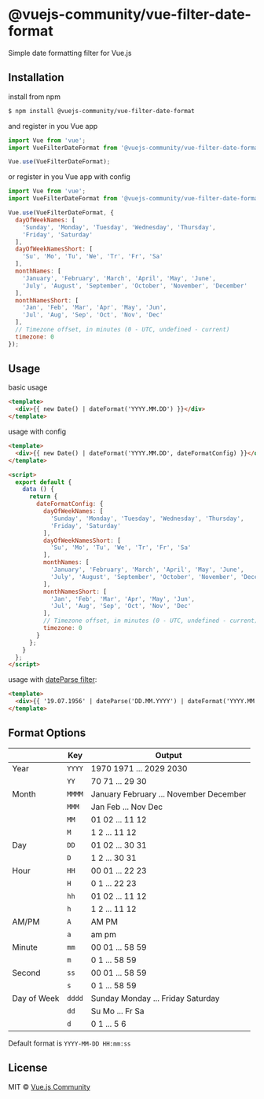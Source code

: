 # @vuejs-community/vue-filter-date-format
Simple date formatting filter for Vue.js

## Installation

install from npm
```bash
$ npm install @vuejs-community/vue-filter-date-format
```
and register in you Vue app
```js
import Vue from 'vue';
import VueFilterDateFormat from '@vuejs-community/vue-filter-date-format';

Vue.use(VueFilterDateFormat);
```

or register in you Vue app with config
```js
import Vue from 'vue';
import VueFilterDateFormat from '@vuejs-community/vue-filter-date-format';

Vue.use(VueFilterDateFormat, {
  dayOfWeekNames: [
    'Sunday', 'Monday', 'Tuesday', 'Wednesday', 'Thursday',
    'Friday', 'Saturday'
  ],
  dayOfWeekNamesShort: [
    'Su', 'Mo', 'Tu', 'We', 'Tr', 'Fr', 'Sa'
  ],
  monthNames: [
    'January', 'February', 'March', 'April', 'May', 'June',
    'July', 'August', 'September', 'October', 'November', 'December'
  ],
  monthNamesShort: [
    'Jan', 'Feb', 'Mar', 'Apr', 'May', 'Jun',
    'Jul', 'Aug', 'Sep', 'Oct', 'Nov', 'Dec'
  ],
  // Timezone offset, in minutes (0 - UTC, undefined - current)
  timezone: 0
});
```

## Usage

basic usage
```html
<template>
  <div>{{ new Date() | dateFormat('YYYY.MM.DD') }}</div>
</template>
```

usage with config
```html
<template>
  <div>{{ new Date() | dateFormat('YYYY.MM.DD', dateFormatConfig) }}</div>
</template>

<script>
  export default {
    data () {
      return {
        dateFormatConfig: {
          dayOfWeekNames: [
            'Sunday', 'Monday', 'Tuesday', 'Wednesday', 'Thursday',
            'Friday', 'Saturday'
          ],
          dayOfWeekNamesShort: [
            'Su', 'Mo', 'Tu', 'We', 'Tr', 'Fr', 'Sa'
          ],
          monthNames: [
            'January', 'February', 'March', 'April', 'May', 'June',
            'July', 'August', 'September', 'October', 'November', 'December'
          ],
          monthNamesShort: [
            'Jan', 'Feb', 'Mar', 'Apr', 'May', 'Jun',
            'Jul', 'Aug', 'Sep', 'Oct', 'Nov', 'Dec'
          ],
          // Timezone offset, in minutes (0 - UTC, undefined - current)
          timezone: 0
        }
      };
    }
  };
</script>
```

usage with [dateParse filter](https://github.com/vuejs-community/vue-filter-date-parse):
```html
<template>
  <div>{{ '19.07.1956' | dateParse('DD.MM.YYYY') | dateFormat('YYYY.MM.DD') }}</div>
</template>
```

## Format Options

|             | Key    | Output                                 |
|-------------| ------ | -------------------------------------- |
| Year        | `YYYY` | 1970 1971 ... 2029 2030                |
|             | `YY`   | 70 71 ... 29 30                        |
| Month       | `MMMM` | January February ... November December |
|             | `MMM`  | Jan Feb ... Nov Dec                    |
|             | `MM`   | 01 02 ... 11 12                        |
|             | `M`    | 1 2 ... 11 12                          |
| Day         | `DD`   | 01 02 ... 30 31                        |
|             | `D`    | 1 2 ... 30 31                          |
| Hour        | `HH`   | 00 01 ... 22 23                        |
|             | `H`    | 0 1 ... 22 23                          |
|             | `hh`   | 01 02 ... 11 12                        |
|             | `h`    | 1 2 ... 11 12                          |
| AM/PM       | `A`    | AM PM                                  |
|             | `a`    | am pm                                  |
| Minute      | `mm`   | 00 01 ... 58 59                        |
|             | `m`    | 0 1 ... 58 59                          |
| Second      | `ss`   | 00 01 ... 58 59                        |
|             | `s`    | 0 1 ... 58 59                          |
| Day of Week | `dddd` | Sunday Monday ... Friday Saturday      |
|             | `dd`   | Su Mo ... Fr Sa                        |
|             | `d`    | 0 1 ... 5 6                            |

Default format is `YYYY-MM-DD HH:mm:ss`

## License

MIT © [Vue.js Community](https://github.com/vuejs-community)
